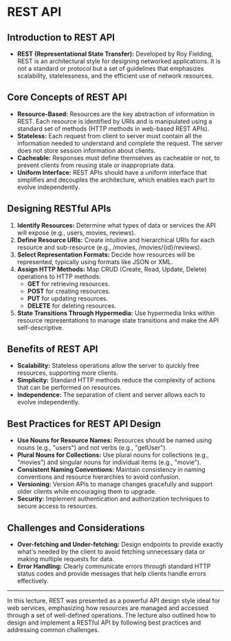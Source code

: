 # REST API

## Introduction to REST API

- **REST (Representational State Transfer):** Developed by Roy Fielding, REST is an architectural style for designing networked applications. It is not a standard or protocol but a set of guidelines that emphasizes scalability, statelessness, and the efficient use of network resources.

## Core Concepts of REST API

- **Resource-Based:** Resources are the key abstraction of information in REST. Each resource is identified by URIs and is manipulated using a standard set of methods (HTTP methods in web-based REST APIs).
- **Stateless:** Each request from client to server must contain all the information needed to understand and complete the request. The server does not store session information about clients.
- **Cacheable:** Responses must define themselves as cacheable or not, to prevent clients from reusing stale or inappropriate data.
- **Uniform Interface:** REST APIs should have a uniform interface that simplifies and decouples the architecture, which enables each part to evolve independently.

## Designing RESTful APIs

1. **Identify Resources:** Determine what types of data or services the API will expose (e.g., users, movies, reviews).
2. **Define Resource URIs:** Create intuitive and hierarchical URIs for each resource and sub-resource (e.g., /movies, /movies/{id}/reviews).
3. **Select Representation Formats:** Decide how resources will be represented, typically using formats like JSON or XML.
4. **Assign HTTP Methods:** Map CRUD (Create, Read, Update, Delete) operations to HTTP methods:
   - **GET** for retrieving resources.
   - **POST** for creating resources.
   - **PUT** for updating resources.
   - **DELETE** for deleting resources.
5. **State Transitions Through Hypermedia:** Use hypermedia links within resource representations to manage state transitions and make the API self-descriptive.

## Benefits of REST API

- **Scalability:** Stateless operations allow the server to quickly free resources, supporting more clients.
- **Simplicity:** Standard HTTP methods reduce the complexity of actions that can be performed on resources.
- **Independence:** The separation of client and server allows each to evolve independently.

## Best Practices for REST API Design

- **Use Nouns for Resource Names:** Resources should be named using nouns (e.g., "users") and not verbs (e.g., "getUser").
- **Plural Nouns for Collections:** Use plural nouns for collections (e.g., "movies") and singular nouns for individual items (e.g., "movie").
- **Consistent Naming Conventions:** Maintain consistency in naming conventions and resource hierarchies to avoid confusion.
- **Versioning:** Version APIs to manage changes gracefully and support older clients while encouraging them to upgrade.
- **Security:** Implement authentication and authorization techniques to secure access to resources.

## Challenges and Considerations

- **Over-fetching and Under-fetching:** Design endpoints to provide exactly what's needed by the client to avoid fetching unnecessary data or making multiple requests for data.
- **Error Handling:** Clearly communicate errors through standard HTTP status codes and provide messages that help clients handle errors effectively.

---

In this lecture, REST was presented as a powerful API design style ideal for web services, emphasizing how resources are managed and accessed through a set of well-defined operations. The lecture also outlined how to design and implement a RESTful API by following best practices and addressing common challenges.
